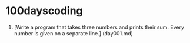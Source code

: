 # 100dayscoding

1) [Write a program that takes three numbers and prints their sum. Every number is given on a separate line.] (day001.md)
